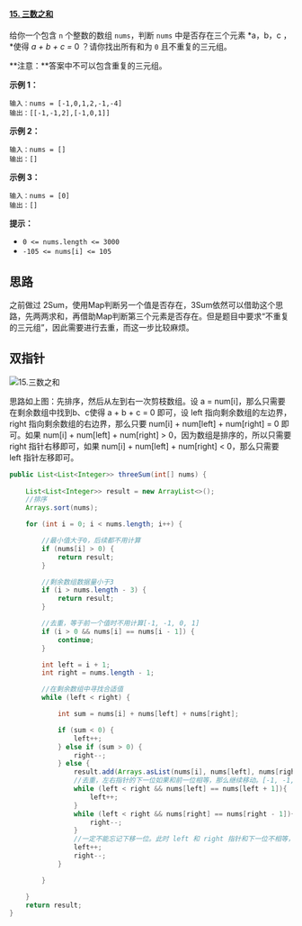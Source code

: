 #### [15. 三数之和](https://leetcode-cn.com/problems/3sum/)

给你一个包含 `n` 个整数的数组 `nums`，判断 `nums` 中是否存在三个元素 *a，b，c ，*使得 *a + b + c =* 0 ？请你找出所有和为 `0` 且不重复的三元组。

**注意：**答案中不可以包含重复的三元组。

 

**示例 1：**

```
输入：nums = [-1,0,1,2,-1,-4]
输出：[[-1,-1,2],[-1,0,1]]
```

**示例 2：**

```
输入：nums = []
输出：[]
```

**示例 3：**

```
输入：nums = [0]
输出：[]
```

 

**提示：**

- `0 <= nums.length <= 3000`
- `-105 <= nums[i] <= 105`

## 思路

之前做过 2Sum，使用Map判断另一个值是否存在，3Sum依然可以借助这个思路，先两两求和，再借助Map判断第三个元素是否存在。但是题目中要求“不重复的三元组”，因此需要进行去重，而这一步比较麻烦。

## 双指针

![15.三数之和](https://camo.githubusercontent.com/3ee1e9d4e153718a7c15146e6b619968f18ba06a39ba732d6d1fa875238483f5/68747470733a2f2f636f64652d7468696e6b696e672e63646e2e626365626f732e636f6d2f676966732f31352e2545342542382538392545362539352542302545342542392538422545352539322538432e676966)

思路如上图：先排序，然后从左到右一次剪枝数组。设 a = num[i]，那么只需要在剩余数组中找到b、c使得 a + b + c = 0 即可，设 left 指向剩余数组的左边界，right 指向剩余数组的右边界，那么只要 num[i] + num[left] + num[right] = 0 即可。如果 num[i] + num[left] + num[right] > 0，因为数组是排序的，所以只需要 right 指针右移即可，如果 num[i] + num[left] + num[right] < 0，那么只需要 left 指针左移即可。

```java
public List<List<Integer>> threeSum(int[] nums) {
        
    List<List<Integer>> result = new ArrayList<>();
    //排序
    Arrays.sort(nums);

    for (int i = 0; i < nums.length; i++) {

        //最小值大于0，后续都不用计算
        if (nums[i] > 0) {
            return result;
        }

        //剩余数组数据量小于3
        if (i > nums.length - 3) {
            return result;
        }

        //去重，等于前一个值时不用计算[-1, -1, 0, 1]
        if (i > 0 && nums[i] == nums[i - 1]) {
            continue;
        }

        int left = i + 1;
        int right = nums.length - 1;

        //在剩余数组中寻找合适值
        while (left < right) {

            int sum = nums[i] + nums[left] + nums[right];

            if (sum < 0) {
                left++;
            } else if (sum > 0) {
                right--;
            } else {
                result.add(Arrays.asList(nums[i], nums[left], nums[right]));
                //去重，左右指针的下一位如果和前一位相等，那么继续移动。[-1, -1, 0, 0, 1, 1]
                while (left < right && nums[left] == nums[left + 1]){
                    left++;
                }
                while (left < right && nums[right] == nums[right - 1]){
                    right--;
                }
                //一定不能忘记下移一位。此时 left 和 right 指针和下一位不相等，但是和上一位相等
                left++;
                right--;
            }

        }

    }
    return result;
}
```

